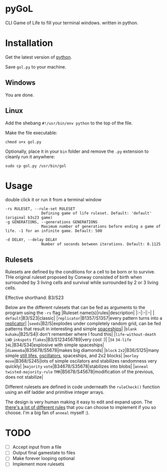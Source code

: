 # pyGoL
CLI Game of Life to fill your terminal windows. written in python.

# Installation

Get the latest version of [python](https://www.python.org/).

Save `gol.py` to your machine.

## Windows

You are done.

## Linux

Add the shebang `#!/usr/bin/env python` to the top of the file.

Make the file executable:
```
chmod u+x gol.py
```

Optionally,
place it in your `bin` folder and remove the `.py` extension to cleanly run it anywhere:
```
sudo cp gol.py /usr/bin/gol
```

# Usage
double click it or run it from a terminal window

```
-rs RULESET, --rule-set RULESET
                Defining game of life ruleset. Default: 'default' (original b3s23 game)
-g GENERATIONS, --generations GENERATIONS
                Maximum number of generations before ending a game of life. -1 for an infinite game. Default: 500

-d DELAY, --delay DELAY
                Number of seconds between iterations. Default: 0.1125
```

## Rulesets

Rulesets are defined by the conditions for a cell to be born or to survive. THe original ruleset proposed by Conway consisted of birth when surrounded by 3 living cells and survival while surrounded by 2 or 3 living cells.

Effective shorthand: B3/S23

Below are the different rulesets that can be fed as arguments to the program using the `-rs` flag
|Ruleset name(s)|rules|description|
|:-|:-|:-|
|` ` `default`|B3/S23|classic|
|`replicator`|B1357/S1357|every pattern turns into a [replicator](https://conwaylife.com/wiki/Replicator)|
|`seeds`|B2/S|explodes under completely random grid, can be fed patterns that result in interesting and simple [spaceships](https://conwaylife.com/wiki/Spaceship)|
|`blank` `kuhaku`|B25/S4|I don't remember where I found this|
|`life-without-death` `LWD` `inkspots` `flakes`|B3/S123456789|very cool :)|
|`34` `34-life` `34L`|B34/S34|explosive with simple spaceships|
|`diamoeba`|B35678/S5678|makes big diamonds|
|`block` `2x2`|B36/S125|many simple [still lifes](https://conwaylife.com/wiki/Still_life), [oscillators](https://conwaylife.com/wiki/Oscillator), spaceships, and 2x2 blocks|
|`morley` `move`|B368/S245|lots of simple oscilators and stabilizes randomness very quickly|
|`majority` `vote`|B34678/S35678|stabilizes into blobs|
|`anneal` `twisted-majority-rule` `TMR`|B5678/S45678|modification of the previous, does not stabilize|

Different rulesets are defined in code underneath the `ruleCheck()` function using an elif ladder and primitive integer arrays.

The design is very human making it easy to edit and expand upon. The [there's a lot of different rules](https://conwaylife.com/wiki/List_of_Life-like_rules) that you can choose to implement if you so choose. I'm a big fan of `anneal` myself :).

# TODO

 - [ ] Accept input from a file
 - [ ] Output final gamestate to files
 - [ ] Make forever looping optional
 - [ ] Implement more rulesets
